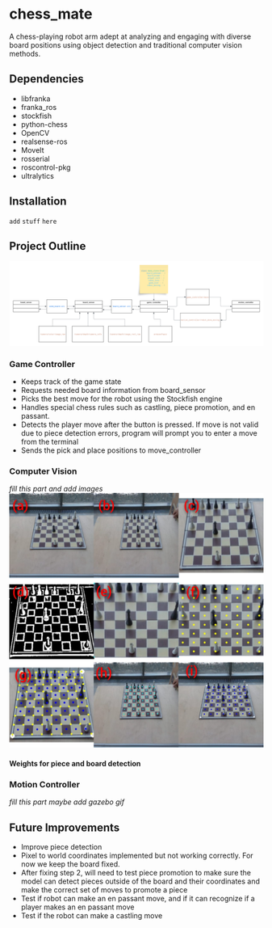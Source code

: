 # chess_mate
A chess-playing robot arm adept at analyzing and engaging with diverse board positions using object detection and traditional computer vision methods.

## Dependencies
- libfranka
- franka_ros
- stockfish
- python-chess
- OpenCV
- realsense-ros
- MoveIt 
- rosserial
- roscontrol-pkg
- ultralytics

## Installation
`add`
`stuff`
`here`

## Project Outline
![UML](uml.png)


### Game Controller
- Keeps track of the game state
- Requests needed board information from board_sensor
- Picks the best move for the robot using the Stockfish engine
- Handles special chess rules such as castling, piece promotion, and en passant.
- Detects the player move after the button is pressed. If move is not valid due to piece detection errors, program will prompt you to 		  enter a move from the terminal
- Sends the pick and place positions to move_controller


### Computer Vision
*fill this part and add images*
![UML](collage.jpeg)

#### Weights for piece and board detection


### Motion Controller
*fill this part*
*maybe add gazebo gif*


## Future Improvements
- Improve piece detection
- Pixel to world coordinates implemented but not working correctly. For now we keep the board fixed.
- After fixing step 2, will need to test piece promotion to make sure the model can detect pieces outside of the board and their coordinates and make the correct set of moves to promote a piece
- Test if robot can make an en passant move, and if it can recognize if a player makes an en passant move
- Test if the robot can make a castling move
